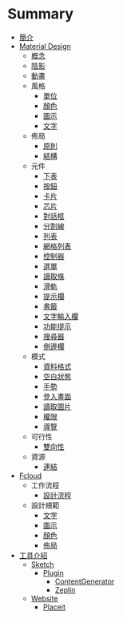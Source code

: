 # Summary

* [簡介](README.md)
* [Material Design](material_design/README.md)
   * [概念](material_design/concept.md)
   * [陰影](material_design/shadow.md)
   * [動畫](material_design/animation.md)
   * 風格
       * [單位](material_design/layout/unit.md)
       * [顏色](material_design/style/color.md)
       * [圖示](design_pattern/style/icon.md)
       * [文字](material_design/style/font.md)
   * 佈局
       * [原則](material_design/layout/principle.md)
       * [結構](material_design/layout/structure.md)
   * 元件
       * [下表](material_design/component/bottom_sheet.md)
       * [按鈕](material_design/component/button.md)
       * [卡片](material_design/component/card.md)
       * [芯片](material_design/component/chip.md)
       * [對話框](material_design/component/dialog.md)
       * [分割線](material_design/component/divider.md)
       * [列表](material_design/component/list.md)
       * [網格列表](material_design/component/grid_list.md)
       * [控制器](material_design/component/control.md)
       * [選單](design_pattern/component/menu.md)
       * [讀取條](material_design/component/progress.md)
       * [滑軌](material_design/component/slider.md)
       * [提示欄](material_design/component/snackbar.md)
       * [書籤](material_design/component/tab.md)
       * [文字輸入欄](material_design/component/textfield.md)
       * [功能提示](material_design/component/tooltips.md)
       * [搜尋器](material_design/component/search.md)
       * [側邊欄](material_design/component/drawer.md)
   * 模式
       * [資料格式](material_design/pattern/data_format.md)
       * [空白狀態](material_design/pattern/empty_state.md)
       * [手勢](design_patter/pattern/gesture.md)
       * [登入畫面](material_design/pattern/launch_screen.md)
       * [讀取圖片](material_design/pattern/loaging_image.md)
       * [權限](material_design/pattern/permission.md)
       * [導覽](material_design/pattern/navigation.md)
   * 可行性
       * [雙向性](material_design/usability/bidirectionality.md)
   * 資源
       * [連結](material_design/resource/links.md)
* [Fcloud](fcloud/README.md)
   * 工作流程
       * [設計流程](fcloud/work_flow/design_flow.md)
   * 設計規範
       * [文字](fcloud/design_pattern/font.md)
       * [圖示](fcloud/design_pattern/icon.md)
       * [顏色](fcloud/design_pattern/color.md)
       * [佈局](fcloud/design_pattern/layout.md)
* [工具介紹](tools/README.md)
   * [Sketch](tools/sketch.md)
       * [Plugin](tools/plugin/README.md)
           * [ContentGenerator](tools/plugin/contentgenerator.md)
           * [Zeplin](tools/plugin/zeplin.md)
   * [Website](tools/website/README.md)
       * [Placeit](tools/website/placeit.md)

